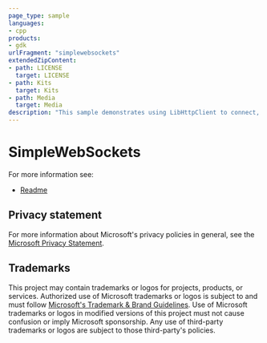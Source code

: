 ```yaml
---
page_type: sample
languages:
- cpp
products:
- gdk
urlFragment: "simplewebsockets"
extendedZipContent:
- path: LICENSE
  target: LICENSE
- path: Kits
  target: Kits
- path: Media
  target: Media
description: "This sample demonstrates using LibHttpClient to connect, send, and receive messages to/from a host via Web Sockets."
---
```


# SimpleWebSockets

For more information see: 
- [Readme](https://github.com/microsoft/Xbox-GDK-Samples/blob/main/Samples/Live/SimpleWebSockets/readme.md)

## Privacy statement

For more information about Microsoft's privacy policies in general, see the [Microsoft Privacy Statement](https://privacy.microsoft.com/privacystatement/).

## Trademarks

This project may contain trademarks or logos for projects, products, or services. Authorized use of Microsoft trademarks or logos is subject to and must follow [Microsoft's Trademark & Brand Guidelines](https://www.microsoft.com/en-us/legal/intellectualproperty/trademarks/usage/general). Use of Microsoft trademarks or logos in modified versions of this project must not cause confusion or imply Microsoft sponsorship. Any use of third-party trademarks or logos are subject to those third-party's policies.
